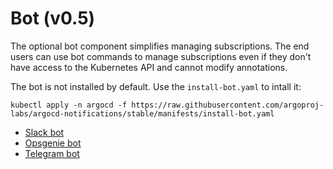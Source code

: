 # Bot (v0.5)

The optional bot component simplifies managing subscriptions. The end users can use bot commands to manage subscriptions
even if they don't have access to the Kubernetes API and cannot modify annotations. 

The bot is not installed by default. Use the `install-bot.yaml` to intall it:

```
kubectl apply -n argocd -f https://raw.githubusercontent.com/argoproj-labs/argocd-notifications/stable/manifests/install-bot.yaml
```

* [Slack bot](./slack-bot.md)
* [Opsgenie bot](./opsgenie-bot.md)
* [Telegram bot](./telegram-bot.md)